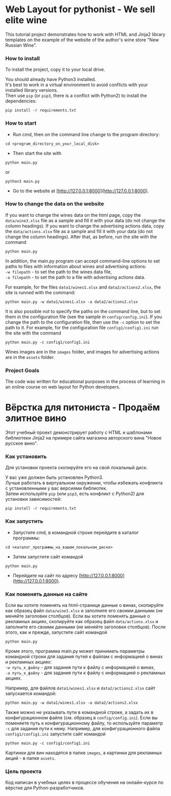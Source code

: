 # Web Layout for pythonist - We sell elite wine

This tutorial project demonstrates how to work with HTML and Jinja2 library templates on the example of the website of the author's wine store "New Russian Wine".

### How to install

To install the project, copy it to your local drive.

You should already have Python3 installed.<br>
It's best to work in a virtual environment to avoid conflicts with your installed library versions.<br>
Then use `pip` (or `pip3`, there is a conflict with Python2) to install the dependencies:
```
pip install -r requirements.txt
```

### How to start

- Run cmd, then on the command line change to the program directory: 
```
cd <program_directory_on_your_local_disk>
```
- Then start the site with 
```
python main.py
```
or
```
python3 main.py
```
- Go to the website at [http://127.0.0.1:8000](http://127.0.0.1:8000).

### How to change the data on the website

If you want to change the wines data on the html page, copy the `data/wine3.xlsx` file as a sample and fill it with your data (do not change the column headings). If you want to change the advertising actions data, copy the `data/actions.xlsx` file as a sample and fill it with your data (do not change the column headings). After that, as before, run the site with the command
```
python main.py
```

In addition, the main.py program can accept command-line options to set paths to files with information about wines and advertising actions:<br>
`-w filepath` - to set the path to the wines data file,<br>
`-a filepath` - to set the path to a file with advertising actions data.

For example, for the files `data1/wines1.xlsx` and `data2/actions2.xlsx`, the site is runned with the command:
```
python main.py -w data1/wines1.xlsx -a data2/actions2.xlsx
```

It is also possible not to specify the paths on the command line, but to set them in the configuration file (see the sample in `config/config.ini`).
If you change the path to the configuration file, then use the `-c` option to set the path to it. For example, for the configuration file `config1/config1.ini`
run the site with the command
```
python main.py -c config1/config1.ini
```

Wines images are in the `images` folder, and images for advertising actions are in the `assets` folder.

### Project Goals

The code was written for educational purposes in the process of learning in an online course on web layout for Python developers.



# Вёрстка для питониста - Продаём элитное вино

Этот учебный проект демонстрирует работу с HTML и шаблонами библиотеки Jinja2 на примере сайта магазина авторского вина "Новое русское вино".

### Как установить

Для установки проекта скопируйте его на свой локальный диск.

У вас уже должен быть установлен Python3.<br>
Лучше работать в виртуальном окружении, чтобы избежать конфликта с установленными у вас версиями библиотек.<br>
Затем используйте `pip` (или `pip3`, есть конфликт с Python2) для установки зависимостей:
```
pip install -r requirements.txt
```

### Как запустить

- Запустите cmd, в командной строке перейдите в каталог программы: 
```
cd <каталог_программы_на_вашем_локальном_диске>
```
- Затем запустите сайт командой 
```
python main.py
```
- Перейдите на сайт по адресу [http://127.0.0.1:8000](http://127.0.0.1:8000).

### Как поменять данные на сайте

Если вы хотите поменять на html-странице данные о винах, скопируйте как образец файл `data/wine3.xlsx` и заполните его своими данными (не меняйте заголовки столбцов). Если вы хотите поменять данные о рекламных акциях, скопируйте как образец файл `data/actions.xlsx` и заполните его своими данными (не меняйте заголовки столбцов). После этого, как и прежде, запустите сайт командой
```
python main.py
```

Кроме этого, программа main.py может принимать параметры командной строки для задания путей к файлам с информацией о винах и рекламных акциях:<br>
`-w путь_к_файлу` - для задания пути к файлу с информацией о винах,<br>
`-a путь_к_файлу` - для задания пути к файлу с информацией о рекламных акциях.

Например, для файлов `data1/wines1.xlsx` и `data2/actions2.xlsx` сайт запускается командой:
```
python main.py -w data1/wines1.xlsx -a data2/actions2.xlsx
```

Также можно не указывать пути в командной строке, а задать их в конфигурационном файле (см. образец в `config/config.ini`).
Если вы поменяете путь к конфигурационному файлу, то используйте параметр `-c` для задания пути к нему. Например, для конфигурационного файла `config1/config1.ini` 
запустите сайт командой
```
python main.py -c config1/config1.ini
```

Картинки для вин находятся в папке `images`, а картинки для рекламных акций - в папке `assets`.

### Цель проекта

Код написан в учебных целях в процессе обучения на онлайн-курсе по вёрстке для Python-разработчиков.
